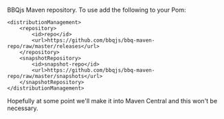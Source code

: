 BBQjs Maven repository.  To use add the following to your Pom:

	<distributionManagement>
		<repository>
			<id>repo</id>
			<url>https://github.com/bbqjs/bbq-maven-repo/raw/master/releases</url>
		</repository>
		<snapshotRepository>
			<id>snapshot-repo</id>
			<url>https://github.com/bbqjs/bbq-maven-repo/raw/master/snapshots</url>
		</snapshotRepository>
	</distributionManagement>

Hopefully at some point we'll make it into Maven Central and this won't be necessary.